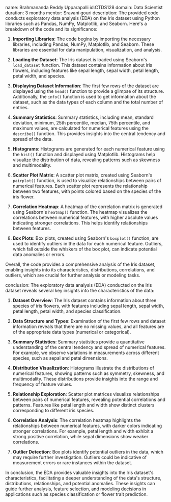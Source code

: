 name: Brahmananda Reddy Upparapalli
id:CTDS128
domain: Data Scientist
duration: 3 months
mentor: Sravani gouri
description:
The provided code conducts exploratory data analysis (EDA) on the Iris dataset using Python libraries such as Pandas, NumPy, Matplotlib, and Seaborn. Here's a breakdown of the code and its significance:

1. **Importing Libraries**: The code begins by importing the necessary libraries, including Pandas, NumPy, Matplotlib, and Seaborn. These libraries are essential for data manipulation, visualization, and analysis.

2. **Loading the Dataset**: The Iris dataset is loaded using Seaborn's `load_dataset` function. This dataset contains information about iris flowers, including features like sepal length, sepal width, petal length, petal width, and species.

3. **Displaying Dataset Information**: The first few rows of the dataset are displayed using the `head()` function to provide a glimpse of its structure. Additionally, the `info()` function is used to get information about the dataset, such as the data types of each column and the total number of entries.

4. **Summary Statistics**: Summary statistics, including mean, standard deviation, minimum, 25th percentile, median, 75th percentile, and maximum values, are calculated for numerical features using the `describe()` function. This provides insights into the central tendency and spread of the data.

5. **Histograms**: Histograms are generated for each numerical feature using the `hist()` function and displayed using Matplotlib. Histograms help visualize the distribution of data, revealing patterns such as skewness and multimodality.

6. **Scatter Plot Matrix**: A scatter plot matrix, created using Seaborn's `pairplot()` function, is used to visualize relationships between pairs of numerical features. Each scatter plot represents the relationship between two features, with points colored based on the species of the iris flower.

7. **Correlation Heatmap**: A heatmap of the correlation matrix is generated using Seaborn's `heatmap()` function. The heatmap visualizes the correlations between numerical features, with higher absolute values indicating stronger correlations. This helps identify relationships between features.

8. **Box Plots**: Box plots, created using Seaborn's `boxplot()` function, are used to identify outliers in the data for each numerical feature. Outliers, which fall outside the whiskers of the box plot, can indicate potential data anomalies or errors.

Overall, the code provides a comprehensive analysis of the Iris dataset, enabling insights into its characteristics, distributions, correlations, and outliers, which are crucial for further analysis or modeling tasks.

conclusion:
The exploratory data analysis (EDA) conducted on the Iris dataset reveals several key insights into the characteristics of the data:

1. **Dataset Overview**: The Iris dataset contains information about three species of iris flowers, with features including sepal length, sepal width, petal length, petal width, and species classification.

2. **Data Structure and Types**: Examination of the first few rows and dataset information reveals that there are no missing values, and all features are of the appropriate data types (numerical or categorical).

3. **Summary Statistics**: Summary statistics provide a quantitative understanding of the central tendency and spread of numerical features. For example, we observe variations in measurements across different species, such as sepal and petal dimensions.

4. **Distribution Visualization**: Histograms illustrate the distributions of numerical features, showing patterns such as symmetry, skewness, and multimodality. These distributions provide insights into the range and frequency of feature values.

5. **Relationship Exploration**: Scatter plot matrices visualize relationships between pairs of numerical features, revealing potential correlations and patterns. Features like petal length and width show distinct clusters corresponding to different iris species.

6. **Correlation Analysis**: The correlation heatmap highlights the relationships between numerical features, with darker colors indicating stronger correlations. For example, petal length and width exhibit a strong positive correlation, while sepal dimensions show weaker correlations.

7. **Outlier Detection**: Box plots identify potential outliers in the data, which may require further investigation. Outliers could be indicative of measurement errors or rare instances within the dataset.

In conclusion, the EDA provides valuable insights into the Iris dataset's characteristics, facilitating a deeper understanding of the data's structure, distributions, relationships, and potential anomalies. These insights can guide further analysis, feature selection, and modeling decisions in applications such as species classification or flower trait prediction.
